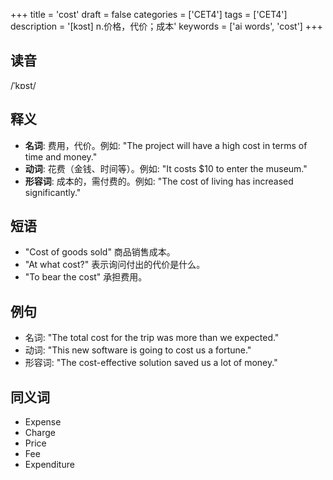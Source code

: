 +++
title = 'cost'
draft = false
categories = ['CET4']
tags = ['CET4']
description = '[kɔst] n.价格，代价；成本'
keywords = ['ai words', 'cost']
+++

## 读音
/ˈkɒst/

## 释义
- **名词**: 费用，代价。例如: "The project will have a high cost in terms of time and money."
- **动词**: 花费（金钱、时间等）。例如: "It costs $10 to enter the museum."
- **形容词**: 成本的，需付费的。例如: "The cost of living has increased significantly."

## 短语
- "Cost of goods sold" 商品销售成本。
- "At what cost?" 表示询问付出的代价是什么。
- "To bear the cost" 承担费用。

## 例句
- 名词: "The total cost for the trip was more than we expected."
- 动词: "This new software is going to cost us a fortune."
- 形容词: "The cost-effective solution saved us a lot of money."

## 同义词
- Expense
- Charge
- Price
- Fee
- Expenditure
